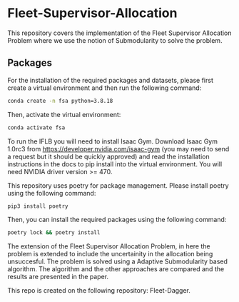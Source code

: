 # Fleet-Supervisor-Allocation

This repository covers the implementation of the Fleet Supervisor Allocation Problem where we use the notion of Submodularity to solve the problem. 

## Packages 

For the installation of the required packages and datasets, please first create a virtual environment and then run the following command:

```bash
conda create -n fsa python=3.8.18
```

Then, activate the virtual environment:

```bash
conda activate fsa
```

To run the IFLB you will need to install Isaac Gym. Download Isaac Gym 1.0rc3 from https://developer.nvidia.com/isaac-gym (you may need to send a request but it should be quickly approved) and read the installation instructions in the docs to pip install into the virtual environment. You will need NVIDIA driver version >= 470.



This repository uses poetry for package management. Please install poetry using the following command:

```bash
pip3 install poetry
```

Then, you can install the required packages using the following command:

```bash
poetry lock && poetry install
```




The extension of the Fleet Supervisor Allocation Problem, in here the problem is extended to include the uncertainity in the allocation being unsuccesful. The problem is solved using a Adaptive Submodularity based algorithm. The algorithm and the other approaches are compared and the results are presented in the paper.

This repo is created on the following repository: Fleet-Dagger.


